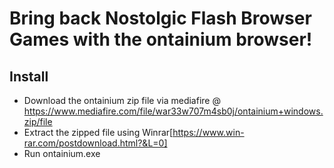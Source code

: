 # Bring back Nostolgic Flash Browser Games with the ontainium browser!

## Install
- Download the ontainium zip file via mediafire @ https://www.mediafire.com/file/war33w707m4sb0j/ontainium+windows.zip/file
- Extract the zipped file using Winrar[https://www.win-rar.com/postdownload.html?&L=0]
- Run ontainium.exe
